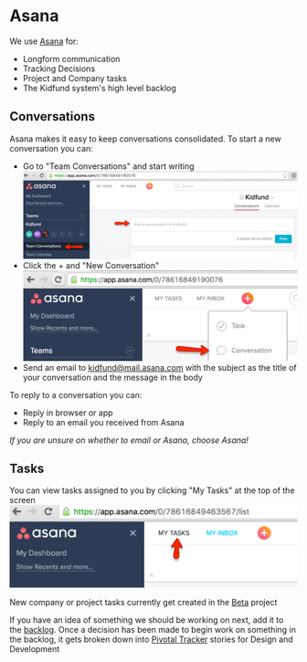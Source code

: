 # Asana

We use [Asana](https://app.asana.com "Asana") for:

 * Longform communication
 * Tracking Decisions
 * Project and Company tasks
 * The Kidfund system's high level backlog

## Conversations

Asana makes it easy to keep conversations consolidated. To start a new conversation you can:

* Go to "Team Conversations" and start writing ![](screenshots/2016-04-08_1718.png)
* Click the + and "New Conversation" ![](screenshots/2016-04-08_1719.png)
* Send an email to [kidfund@mail.asana.com](mailto:kidfund@mail.asana.com "kidfund@mail.asana.com") with the subject as the title of your conversation and the message in the body

To reply to a conversation you can:

* Reply in browser or app
* Reply to an email you received from Asana

*If you are unsure on whether to email or Asana, choose Asana!*

## Tasks

You can view tasks assigned to you by clicking "My Tasks" at the top of the screen ![](screenshots/2016-04-08_1734.png)

New company or project tasks currently get created in the [Beta](https://app.asana.com/0/109029161368015/list "Beta") project

If you have an idea of something we should be working on next, add it to the [backlog](https://app.asana.com/0/110356272035859/list "backlog"). Once a decision has been made to begin work on something in the backlog, it gets broken down into [Pivotal Tracker](https://github.com/Kidfund/company/blob/master/software/Pivotal_Tracker.md "Pivotal Tracker") stories for Design and Development